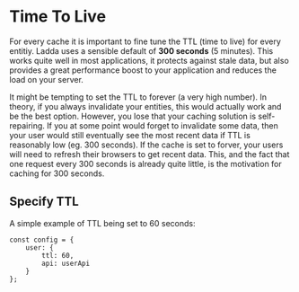 # Time To Live

For every cache it is important to fine tune the TTL (time to live) for every entitiy. Ladda uses a sensible default of **300 seconds** (5 minutes). This works quite well in most applications, it protects against stale data, but also provides a great performance boost to your application and reduces the load on your server.

It might be tempting to set the TTL to forever (a very high number). In theory, if you always invalidate your entities, this would actually work and be the best option. However, you lose that your caching solution is self-repairing. If you at some point would forget to invalidate some data, then your user would still eventually see the most recent data if TTL is reasonably low (eg. 300 seconds). If the cache is set to forver, your users will need to refresh their browsers to get recent data. This, and the fact that one request every 300 seconds is already quite little, is the motivation for caching for 300 seconds.

## Specify TTL

A simple example of TTL being set to 60 seconds:

```
const config = {
    user: {
        ttl: 60,
        api: userApi
    }
};
